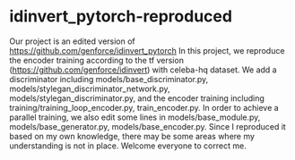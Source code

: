 # idinvert_pytorch-reproduced
 Our project is an edited version of https://github.com/genforce/idinvert_pytorch
 In this project, we reproduce the encoder training according to the tf version (https://github.com/genforce/idinvert) with celeba-hq dataset. We add a discriminator including models/base_discriminator.py, models/stylegan_discriminator_network.py, models/stylegan_discriminator.py, and the encoder training including training/training_loop_encoder.py, train_encoder.py.
 In order to achieve a parallel training, we also edit some lines in models/base_module.py, models/base_generator.py, models/base_encoder.py.
 Since I reproduced it based on my own knowledge, there may be some areas where my understanding is not in place. Welcome everyone to correct me.
